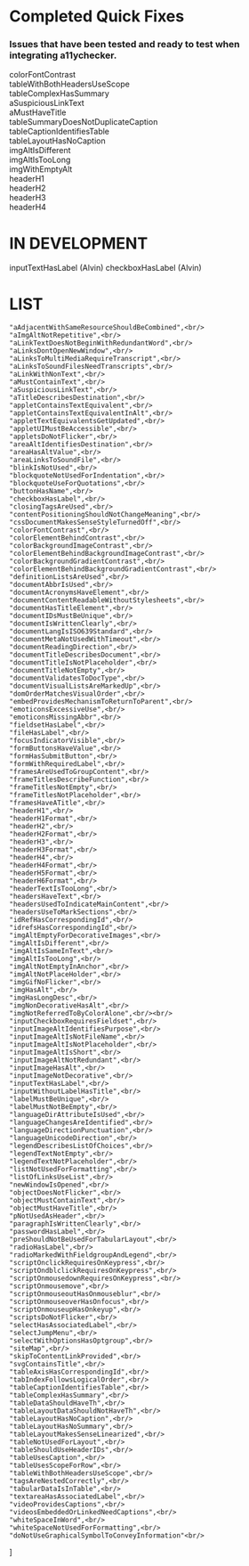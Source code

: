# Completed Quick Fixes
### Issues that have been tested and ready to test when integrating a11ychecker.
colorFontContrast <br/>
tableWithBothHeadersUseScope <br/>
tableComplexHasSummary <br/>
aSuspiciousLinkText <br/>
aMustHaveTitle <br/>
tableSummaryDoesNotDuplicateCaption <br/>
tableCaptionIdentifiesTable <br/>
tableLayoutHasNoCaption <br/>
imgAltIsDifferent <br/>
imgAltIsTooLong <br/>
imgWithEmptyAlt <br/>
headerH1 <br/>
headerH2 <br/>
headerH3 <br/>
headerH4 <br/>
 
# IN DEVELOPMENT
inputTextHasLabel (Alvin)
checkboxHasLabel (Alvin)

# LIST
    "aAdjacentWithSameResourceShouldBeCombined",<br/>
    "aImgAltNotRepetitive",<br/>
    "aLinkTextDoesNotBeginWithRedundantWord",<br/>
    "aLinksDontOpenNewWindow",<br/>
    "aLinksToMultiMediaRequireTranscript",<br/>
    "aLinksToSoundFilesNeedTranscripts",<br/>
    "aLinkWithNonText",<br/>
    "aMustContainText",<br/>
    "aSuspiciousLinkText",<br/>
    "aTitleDescribesDestination",<br/>
    "appletContainsTextEquivalent",<br/>
    "appletContainsTextEquivalentInAlt",<br/>
    "appletTextEquivalentsGetUpdated",<br/>
    "appletUIMustBeAccessible",<br/>
    "appletsDoNotFlicker",<br/>
    "areaAltIdentifiesDestination",<br/>
    "areaHasAltValue",<br/>
    "areaLinksToSoundFile",<br/>
    "blinkIsNotUsed",<br/>
    "blockquoteNotUsedForIndentation",<br/>
    "blockquoteUseForQuotations",<br/>
    "buttonHasName",<br/>
    "checkboxHasLabel",<br/>
    "closingTagsAreUsed",<br/>
    "contentPositioningShouldNotChangeMeaning",<br/>
    "cssDocumentMakesSenseStyleTurnedOff",<br/>
    "colorFontContrast",<br/>
    "colorElementBehindContrast",<br/>
    "colorBackgroundImageContrast",<br/>
    "colorElementBehindBackgroundImageContrast",<br/>
    "colorBackgroundGradientContrast",<br/>
    "colorElementBehindBackgroundGradientContrast",<br/>
    "definitionListsAreUsed",<br/>
    "documentAbbrIsUsed",<br/>
    "documentAcronymsHaveElement",<br/>
    "documentContentReadableWithoutStylesheets",<br/>
    "documentHasTitleElement",<br/>
    "documentIDsMustBeUnique",<br/>
    "documentIsWrittenClearly",<br/>
    "documentLangIsISO639Standard",<br/>
    "documentMetaNotUsedWithTimeout",<br/>
    "documentReadingDirection",<br/>
    "documentTitleDescribesDocument",<br/>
    "documentTitleIsNotPlaceholder",<br/>
    "documentTitleNotEmpty",<br/>
    "documentValidatesToDocType",<br/>
    "documentVisualListsAreMarkedUp",<br/>
    "domOrderMatchesVisualOrder",<br/>
    "embedProvidesMechanismToReturnToParent",<br/>
    "emoticonsExcessiveUse",<br/>
    "emoticonsMissingAbbr",<br/>
    "fieldsetHasLabel",<br/>
    "fileHasLabel",<br/>
    "focusIndicatorVisible",<br/>
    "formButtonsHaveValue",<br/>
    "formHasSubmitButton",<br/>
    "formWithRequiredLabel",<br/>
    "framesAreUsedToGroupContent",<br/>
    "frameTitlesDescribeFunction",<br/>
    "frameTitlesNotEmpty",<br/>
    "frameTitlesNotPlaceholder",<br/>
    "framesHaveATitle",<br/>
    "headerH1",<br/>
    "headerH1Format",<br/>
    "headerH2",<br/>
    "headerH2Format",<br/>
    "headerH3",<br/>
    "headerH3Format",<br/>
    "headerH4",<br/>
    "headerH4Format",<br/>
    "headerH5Format",<br/>
    "headerH6Format",<br/>
    "headerTextIsTooLong",<br/>
    "headersHaveText",<br/>
    "headersUsedToIndicateMainContent",<br/>
    "headersUseToMarkSections",<br/>
    "idRefHasCorrespondingId",<br/>
    "idrefsHasCorrespondingId",<br/>
    "imgAltEmptyForDecorativeImages",<br/>
    "imgAltIsDifferent",<br/>
    "imgAltIsSameInText",<br/>
    "imgAltIsTooLong",<br/>
    "imgAltNotEmptyInAnchor",<br/>
    "imgAltNotPlaceHolder",<br/>
    "imgGifNoFlicker",<br/>
    "imgHasAlt",<br/>
    "imgHasLongDesc",<br/>
    "imgNonDecorativeHasAlt",<br/>
    "imgNotReferredToByColorAlone",<br/><br/>
    "inputCheckboxRequiresFieldset",<br/>
    "inputImageAltIdentifiesPurpose",<br/>
    "inputImageAltIsNotFileName",<br/>
    "inputImageAltIsNotPlaceholder",<br/>
    "inputImageAltIsShort",<br/>
    "inputImageAltNotRedundant",<br/>
    "inputImageHasAlt",<br/>
    "inputImageNotDecorative",<br/>
    "inputTextHasLabel",<br/>
    "inputWithoutLabelHasTitle",<br/>
    "labelMustBeUnique",<br/>
    "labelMustNotBeEmpty",<br/>
    "languageDirAttributeIsUsed",<br/>
    "languageChangesAreIdentified",<br/>
    "languageDirectionPunctuation",<br/>
    "languageUnicodeDirection",<br/>
    "legendDescribesListOfChoices",<br/>
    "legendTextNotEmpty",<br/>
    "legendTextNotPlaceholder",<br/>
    "listNotUsedForFormatting",<br/>
    "listOfLinksUseList",<br/>
    "newWindowIsOpened",<br/>
    "objectDoesNotFlicker",<br/>
    "objectMustContainText",<br/>
    "objectMustHaveTitle",<br/>
    "pNotUsedAsHeader",<br/>
    "paragraphIsWrittenClearly",<br/>
    "passwordHasLabel",<br/>
    "preShouldNotBeUsedForTabularLayout",<br/>
    "radioHasLabel",<br/>
    "radioMarkedWithFieldgroupAndLegend",<br/>
    "scriptOnclickRequiresOnKeypress",<br/>
    "scriptOndblclickRequiresOnKeypress",<br/>
    "scriptOnmousedownRequiresOnKeypress",<br/>
    "scriptOnmousemove",<br/>
    "scriptOnmouseoutHasOnmouseblur",<br/>
    "scriptOnmouseoverHasOnfocus",<br/>
    "scriptOnmouseupHasOnkeyup",<br/>
    "scriptsDoNotFlicker",<br/>
    "selectHasAssociatedLabel",<br/>
    "selectJumpMenu",<br/>
    "selectWithOptionsHasOptgroup",<br/>
    "siteMap",<br/>
    "skipToContentLinkProvided",<br/>
    "svgContainsTitle",<br/>
    "tableAxisHasCorrespondingId",<br/>
    "tabIndexFollowsLogicalOrder",<br/>
    "tableCaptionIdentifiesTable",<br/>
    "tableComplexHasSummary",<br/>
    "tableDataShouldHaveTh",<br/>
    "tableLayoutDataShouldNotHaveTh",<br/>
    "tableLayoutHasNoCaption",<br/>
    "tableLayoutHasNoSummary",<br/>
    "tableLayoutMakesSenseLinearized",<br/>
    "tableNotUsedForLayout",<br/>
    "tableShouldUseHeaderIDs",<br/>
    "tableUsesCaption",<br/>
    "tableUsesScopeForRow",<br/>
    "tableWithBothHeadersUseScope",<br/>
    "tagsAreNestedCorrectly",<br/>
    "tabularDataIsInTable",<br/>
    "textareaHasAssociatedLabel",<br/>
    "videoProvidesCaptions",<br/>
    "videosEmbeddedOrLinkedNeedCaptions",<br/>
    "whiteSpaceInWord",<br/>
    "whiteSpaceNotUsedForFormatting",<br/>
    "doNotUseGraphicalSymbolToConveyInformation"<br/>
]
